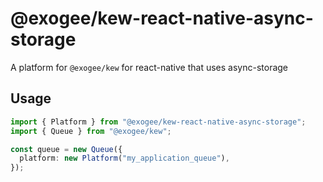 # @exogee/kew-react-native-async-storage

A platform for `@exogee/kew` for react-native that uses async-storage

## Usage

```ts
import { Platform } from "@exogee/kew-react-native-async-storage";
import { Queue } from "@exogee/kew";

const queue = new Queue({
  platform: new Platform("my_application_queue"),
});
```
